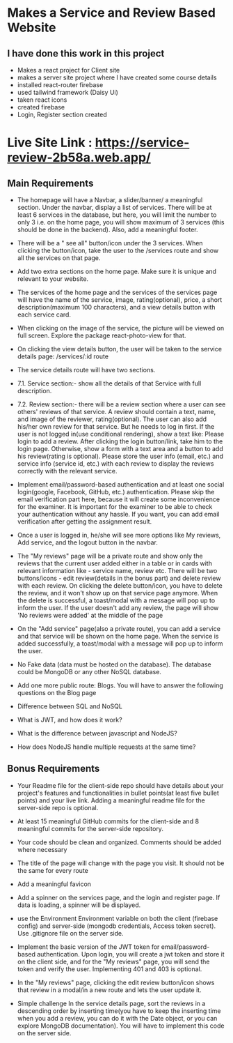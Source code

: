 # Makes a Service and Review Based Website

## I have done this work in this project
* Makes a react project for Client site
* makes a server site project where I have created some course details
* installed react-router firebase
* used tailwind framework (Daisy Ui)
* taken react icons
* created firebase 
* Login, Register section created

# Live Site Link : https://service-review-2b58a.web.app/

## Main Requirements
* The homepage will have a Navbar, a slider/banner/ a meaningful section. Under the navbar, display a list of services. There will be at least 6 services in the database, but here, you will limit the number to only 3 i.e. on the home page, you will show maximum of 3 services (this should be done in the backend). Also, add a meaningful footer.

* There will be a " see all" button/icon under the 3 services. When clicking the button/icon, take the user to the /services route and show all the services on that page.

* Add two extra sections on the home page. Make sure it is unique and relevant to your website.

* The services of the home page and the services of the services page will have the name of the service, image, rating(optional), price, a short description(maximum 100 characters), and a view details button with each service card.

* When clicking on the image of the service, the picture will be viewed on full screen. Explore the package react-photo-view for that.

* On clicking the view details button, the user will be taken to the service details page: /services/:id route

* The service details route will have two sections.

* 7.1. Service section:- show all the details of that Service with full description.

* 7.2. Review section:- there will be a review section where a user can see others' reviews of that service. A review should contain a text, name, and image of the reviewer, rating(optional). The user can also add his/her own review for that service. But he needs to log in first. If the user is not logged in(use conditional rendering), show a text like: Please login to add a review. After clicking the login button/link, take him to the login page. Otherwise, show a form with a text area and a button to add his review(rating is optional). Please store the user info (email, etc.) and service info (service id, etc.) with each review to display the reviews correctly with the relevant service.

* Implement email/password-based authentication and at least one social login(google, Facebook, GitHub, etc.) authentication. Please skip the email verification part here, because it will create some inconvenience for the examiner. It is important for the examiner to be able to check your authentication without any hassle. If you want, you can add email verification after getting the assignment result.

* Once a user is logged in, he/she will see more options like My reviews, Add service, and the logout button in the navbar.

* The "My reviews" page will be a private route and show only the reviews that the current user added either in a table or in cards with relevant information like - service name, review etc. There will be two buttons/icons - edit review(details in the bonus part) and delete review with each review. On clicking the delete button/icon, you have to delete the review, and it won't show up on that service page anymore. When the delete is successful, a toast/modal with a message will pop up to inform the user. If the user doesn't add any review, the page will show 'No reviews were added' at the middle of the page

* On the "Add service" page(also a private route), you can add a service and that service will be shown on the home page. When the service is added successfully, a toast/modal with a message will pop up to inform the user.

* No Fake data (data must be hosted on the database). The database could be MongoDB or any other NoSQL database.

* Add one more public route: Blogs. You will have to answer the following questions on the Blog page

* Difference between SQL and NoSQL
* What is JWT, and how does it work?
* What is the difference between javascript and NodeJS?
* How does NodeJS handle multiple requests at the same time?

## Bonus Requirements
* Your Readme file for the client-side repo should have details about your project's features and functionalities in bullet points(at least five bullet points) and your live link. Adding a meaningful readme file for the server-side repo is optional.

* At least 15 meaningful GitHub commits for the client-side and 8 meaningful commits for the server-side repository.

* Your code should be clean and organized. Comments should be added where necessary

* The title of the page will change with the page you visit. It should not be the same for every route

* Add a meaningful favicon

* Add a spinner on the services page, and the login and register page. If data is loading, a spinner will be displayed.

* use the Environment Environment variable on both the client (firebase config) and server-side (mongodb credentials, Access token secret). Use .gitignore file on the server side.

* Implement the basic version of the JWT token for email/password-based authentication. Upon login, you will create a jwt token and store it on the client side, and for the "My reviews" page, you will send the token and verify the user. Implementing 401 and 403 is optional.

* In the "My reviews" page, clicking the edit review button/icon shows that review in a modal/in a new route and lets the user update it.

* Simple challenge In the service details page, sort the reviews in a descending order by inserting time(you have to keep the inserting time when you add a review, you can do it with the Date object, or you can explore MongoDB documentation). You will have to implement this code on the server side.